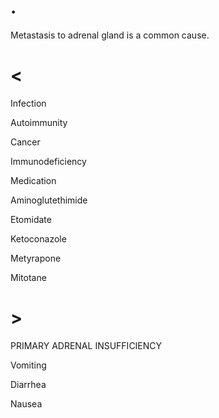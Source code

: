 # .

Metastasis to adrenal gland is a common cause.

# <

Infection

Autoimmunity

Cancer

Immunodeficiency

Medication

Aminoglutethimide

Etomidate

Ketoconazole

Metyrapone

Mitotane

# >

PRIMARY ADRENAL INSUFFICIENCY

Vomiting

Diarrhea

Nausea
